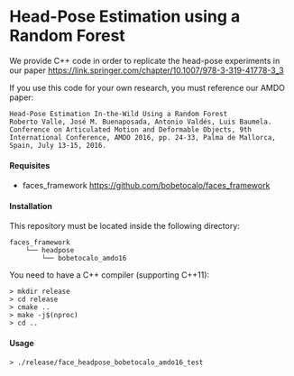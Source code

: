 # Head-Pose Estimation using a Random Forest

We provide C++ code in order to replicate the head-pose experiments in our paper https://link.springer.com/chapter/10.1007/978-3-319-41778-3_3

If you use this code for your own research, you must reference our AMDO paper:

```
Head-Pose Estimation In-the-Wild Using a Random Forest
Roberto Valle, José M. Buenaposada, Antonio Valdés, Luis Baumela.
Conference on Articulated Motion and Deformable Objects, 9th International Conference, AMDO 2016, pp. 24-33, Palma de Mallorca, Spain, July 13-15, 2016.
```

#### Requisites
- faces_framework https://github.com/bobetocalo/faces_framework

#### Installation
This repository must be located inside the following directory:
```
faces_framework
    └── headpose 
        └── bobetocalo_amdo16
```
You need to have a C++ compiler (supporting C++11):
```
> mkdir release
> cd release
> cmake ..
> make -j$(nproc)
> cd ..
```
#### Usage
```
> ./release/face_headpose_bobetocalo_amdo16_test
```
